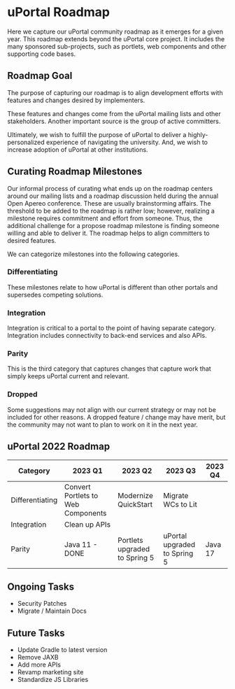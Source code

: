 # uPortal Roadmap

Here we capture our uPortal community roadmap as it emerges for a given year. This roadmap extends beyond the uPortal core project.
It includes the many sponsored sub-projects, such as portlets, web components and other supporting code bases.

## Roadmap Goal

The purpose of capturing our roadmap is to align development efforts with features and changes desired by implementers.

These features and changes come from the uPortal mailing lists and other stakeholders. Another important source is the group of active committers.

Ultimately, we wish to fulfill the purpose of uPortal to deliver a highly-personalized experience of navigating the university. And, we wish to increase adoption of uPortal at other institutions.

## Curating Roadmap Milestones

Our informal process of curating what ends up on the roadmap centers around our mailing lists and a roadmap discussion held
during the annual Open Apereo conference. These are usually brainstorming affairs. The threshold to be added to the roadmap
is rather low; however, realizing a milestone requires commitment and effort from someone. Thus, the additional challenge
for a propose roadmap milestone is finding someone willing and able to deliver it. The roadmap helps to align committers to desired features.

We can categorize milestones into the following categories.

### Differentiating

These milestones relate to how uPortal is different than other portals and supersedes competing solutions.

### Integration

Integration is critical to a portal to the point of having separate category. Integration includes connectivity
to back-end services and also APIs.

### Parity

This is the third category that captures changes that capture work that simply keeps uPortal current and relevant.

### Dropped

Some suggestions may not align with our current strategy or may not be included for other reasons.
A dropped feature / change may have merit, but the community may not want to plan to work on it in the next year.

## uPortal 2022 Roadmap

Category        | 2023 Q1                            | 2023 Q2                            | 2023 Q3                      | 2023 Q4
--------------- |------------------------------------|------------------------------------|------------------------------| -------
Differentiating | Convert Portlets to Web Components | Modernize QuickStart               | Migrate WCs to Lit           |
Integration     | Clean up APIs                      |                                    |                              |
Parity          | Java 11 - DONE                     | Portlets upgraded to Spring 5      | uPortal upgraded to Spring 5 | Java 17

## Ongoing Tasks
-   Security Patches
-   Migrate / Maintain Docs

## Future Tasks
-   Update Gradle to latest version
-   Remove JAXB
-   Add more APIs
-   Revamp marketing site
-   Standardize JS Libraries
